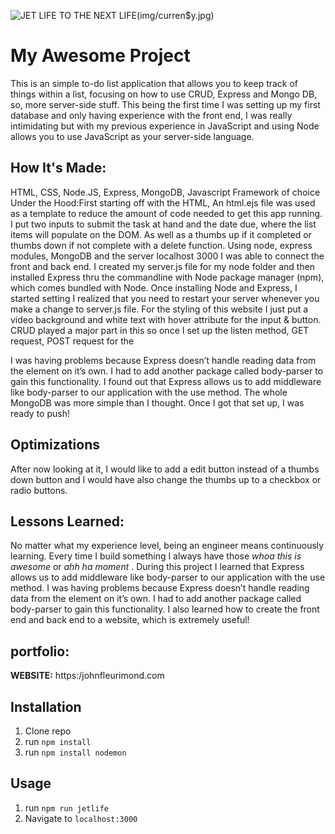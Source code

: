 ![JET LIFE TO THE NEXT LIFE](img/curren$y.jpg)(img/curren$y.jpg)

# My Awesome Project
This is an simple to-do list application that allows you to keep track of things within a list, focusing on how to use CRUD, Express and Mongo DB, so, more server-side stuff. This being the first time I was setting up my first database and only having experience with the front end, I was really intimidating but with my previous experience in JavaScript and using Node allows you to use JavaScript as your server-side language.

## How It's Made:
HTML, CSS, Node.JS, Express, MongoDB, Javascript Framework of choice Under the Hood:First starting off with the HTML, An html.ejs file was used as a template to reduce the amount of code needed to get this app running. I put two inputs to submit the task at hand and the date due, where the list items will populate on the DOM. As well as a thumbs up if it completed or thumbs down if not complete with a delete function. Using node, express modules, MongoDB and the server localhost 3000 I was able to connect the front and back end. I created my server.js file for my node folder and then installed Express thru the commandline with Node package manager (npm), which comes bundled with Node. Once installing Node and Express, I started setting I realized that you need to restart your server whenever you make a change to server.js file. For the styling of this website I just put a video background and white text with hover attribute for the input & button. CRUD played a major part in this so once I set up the listen method, GET request, POST request for the <form> I was having problems because Express doesn’t handle reading data from the <form> element on it’s own. I had to add another package called body-parser to gain this functionality. I found out that Express allows us to add middleware like body-parser to our application with the use method. The whole MongoDB was more simple than I thought. Once I got that set up, I was ready to push!


## Optimizations
After now looking at it, I would like to add a edit button instead of a thumbs down button and I would have also change the thumbs up to a checkbox or radio buttons.

## Lessons Learned:

No matter what my experience level, being an engineer means continuously learning. Every time I build something I always have those *whoa this is awesome* or *ahh ha moment* . During this project I learned that Express allows us to add middleware like body-parser to our application with the use method. I was having problems because Express doesn’t handle reading data from the <form> element on it’s own. I had to add another package called body-parser to gain this functionality. I also learned how to create the front end and back end to a website, which is extremely useful!

## portfolio:

**WEBSITE:** https:/johnfleurimond.com


## Installation

1. Clone repo
2. run `npm install`
3. run `npm install nodemon`

## Usage

1. run `npm run jetlife`
2. Navigate to `localhost:3000`
